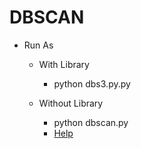 # DBSCAN

* Run As
    * With Library
        * python dbs3.py.py
    
    * Without Library
        * python dbscan.py
        * [Help](http://ros-developer.com/2017/12/09/density-based-spatial-clustering-dbscan-with-python-code/)